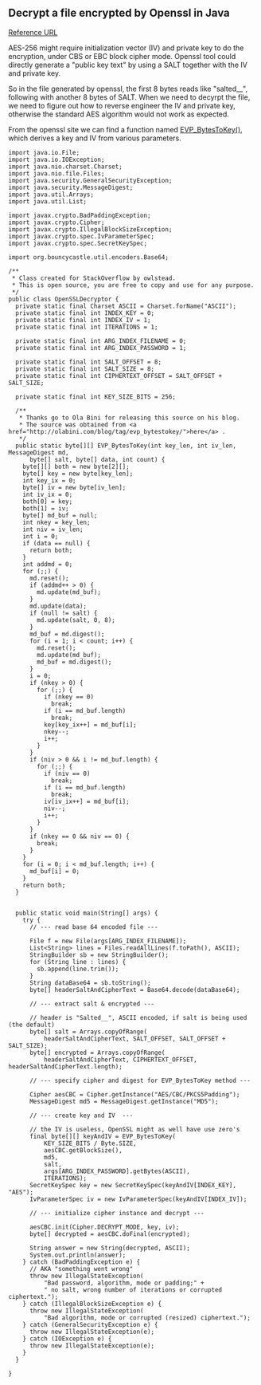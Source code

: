 ## Decrypt a file encrypted by Openssl in Java

[Reference URL](http://stackoverflow.com/questions/11783062/how-to-decrypt-an-encrypted-file-in-java-with-openssl-with-aes)

AES-256 might require initialization vector (IV) and private key to do the encryption, under CBS or EBC block cipher mode. Openssl tool could directly generate a "public key text" by using a SALT together with the IV and private key.

So in the file generated by openssl, the first 8 bytes reads like "salted__", following with another 8 bytes of SALT. When we need to decyrpt the file, we need to figure out how to reverse engineer the IV and private key, otherwise the standard AES algorithm would not work as expected.

From the openssl site we can find a function named [EVP_BytesToKey()](http://www.openssl.org/docs/crypto/EVP_BytesToKey.html), which derives a key and IV from various parameters.

	import java.io.File;
	import java.io.IOException;
	import java.nio.charset.Charset;
	import java.nio.file.Files;
	import java.security.GeneralSecurityException;
	import java.security.MessageDigest;
	import java.util.Arrays;
	import java.util.List;

	import javax.crypto.BadPaddingException;
	import javax.crypto.Cipher;
	import javax.crypto.IllegalBlockSizeException;
	import javax.crypto.spec.IvParameterSpec;
	import javax.crypto.spec.SecretKeySpec;

	import org.bouncycastle.util.encoders.Base64;

	/**
	 * Class created for StackOverflow by owlstead.
	 * This is open source, you are free to copy and use for any purpose.
	 */
	public class OpenSSLDecryptor {
	  private static final Charset ASCII = Charset.forName("ASCII");
	  private static final int INDEX_KEY = 0;
	  private static final int INDEX_IV = 1;
	  private static final int ITERATIONS = 1;

	  private static final int ARG_INDEX_FILENAME = 0;
	  private static final int ARG_INDEX_PASSWORD = 1;

	  private static final int SALT_OFFSET = 8;
	  private static final int SALT_SIZE = 8;
	  private static final int CIPHERTEXT_OFFSET = SALT_OFFSET + SALT_SIZE;

	  private static final int KEY_SIZE_BITS = 256;

	  /**
	   * Thanks go to Ola Bini for releasing this source on his blog.
	   * The source was obtained from <a href="http://olabini.com/blog/tag/evp_bytestokey/">here</a> .
	   */
	  public static byte[][] EVP_BytesToKey(int key_len, int iv_len, MessageDigest md,
	      byte[] salt, byte[] data, int count) {
	    byte[][] both = new byte[2][];
	    byte[] key = new byte[key_len];
	    int key_ix = 0;
	    byte[] iv = new byte[iv_len];
	    int iv_ix = 0;
	    both[0] = key;
	    both[1] = iv;
	    byte[] md_buf = null;
	    int nkey = key_len;
	    int niv = iv_len;
	    int i = 0;
	    if (data == null) {
	      return both;
	    }
	    int addmd = 0;
	    for (;;) {
	      md.reset();
	      if (addmd++ > 0) {
	        md.update(md_buf);
	      }
	      md.update(data);
	      if (null != salt) {
	        md.update(salt, 0, 8);
	      }
	      md_buf = md.digest();
	      for (i = 1; i < count; i++) {
	        md.reset();
	        md.update(md_buf);
	        md_buf = md.digest();
	      }
	      i = 0;
	      if (nkey > 0) {
	        for (;;) {
	          if (nkey == 0)
	            break;
	          if (i == md_buf.length)
	            break;
	          key[key_ix++] = md_buf[i];
	          nkey--;
	          i++;
	        }
	      }
	      if (niv > 0 && i != md_buf.length) {
	        for (;;) {
	          if (niv == 0)
	            break;
	          if (i == md_buf.length)
	            break;
	          iv[iv_ix++] = md_buf[i];
	          niv--;
	          i++;
	        }
	      }
	      if (nkey == 0 && niv == 0) {
	        break;
	      }
	    }
	    for (i = 0; i < md_buf.length; i++) {
	      md_buf[i] = 0;
	    }
	    return both;
	  }


	  public static void main(String[] args) {
	    try {
	      // --- read base 64 encoded file ---

	      File f = new File(args[ARG_INDEX_FILENAME]);
	      List<String> lines = Files.readAllLines(f.toPath(), ASCII);
	      StringBuilder sb = new StringBuilder();
	      for (String line : lines) {
	        sb.append(line.trim());
	      }
	      String dataBase64 = sb.toString();
	      byte[] headerSaltAndCipherText = Base64.decode(dataBase64);

	      // --- extract salt & encrypted ---

	      // header is "Salted__", ASCII encoded, if salt is being used (the default)
	      byte[] salt = Arrays.copyOfRange(
	          headerSaltAndCipherText, SALT_OFFSET, SALT_OFFSET + SALT_SIZE);
	      byte[] encrypted = Arrays.copyOfRange(
	          headerSaltAndCipherText, CIPHERTEXT_OFFSET, headerSaltAndCipherText.length);

	      // --- specify cipher and digest for EVP_BytesToKey method ---

	      Cipher aesCBC = Cipher.getInstance("AES/CBC/PKCS5Padding");
	      MessageDigest md5 = MessageDigest.getInstance("MD5");

	      // --- create key and IV  ---

	      // the IV is useless, OpenSSL might as well have use zero's
	      final byte[][] keyAndIV = EVP_BytesToKey(
	          KEY_SIZE_BITS / Byte.SIZE,
	          aesCBC.getBlockSize(),
	          md5,
	          salt,
	          args[ARG_INDEX_PASSWORD].getBytes(ASCII),
	          ITERATIONS);
	      SecretKeySpec key = new SecretKeySpec(keyAndIV[INDEX_KEY], "AES");
	      IvParameterSpec iv = new IvParameterSpec(keyAndIV[INDEX_IV]);

	      // --- initialize cipher instance and decrypt ---

	      aesCBC.init(Cipher.DECRYPT_MODE, key, iv);
	      byte[] decrypted = aesCBC.doFinal(encrypted);

	      String answer = new String(decrypted, ASCII);
	      System.out.println(answer);
	    } catch (BadPaddingException e) {
	      // AKA "something went wrong"
	      throw new IllegalStateException(
	          "Bad password, algorithm, mode or padding;" +
	          " no salt, wrong number of iterations or corrupted ciphertext.");
	    } catch (IllegalBlockSizeException e) {
	      throw new IllegalStateException(
	          "Bad algorithm, mode or corrupted (resized) ciphertext.");
	    } catch (GeneralSecurityException e) {
	      throw new IllegalStateException(e);
	    } catch (IOException e) {
	      throw new IllegalStateException(e);
	    }
	  }

	}

